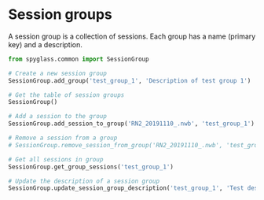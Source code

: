 # Session groups

A session group is a collection of sessions. Each group has a name (primary key) and a description.

```python
from spyglass.common import SessionGroup

# Create a new session group
SessionGroup.add_group('test_group_1', 'Description of test group 1')

# Get the table of session groups
SessionGroup()

# Add a session to the group
SessionGroup.add_session_to_group('RN2_20191110_.nwb', 'test_group_1')

# Remove a session from a group
# SessionGroup.remove_session_from_group('RN2_20191110_.nwb', 'test_group_1')

# Get all sessions in group
SessionGroup.get_group_sessions('test_group_1')

# Update the description of a session group
SessionGroup.update_session_group_description('test_group_1', 'Test description')
```